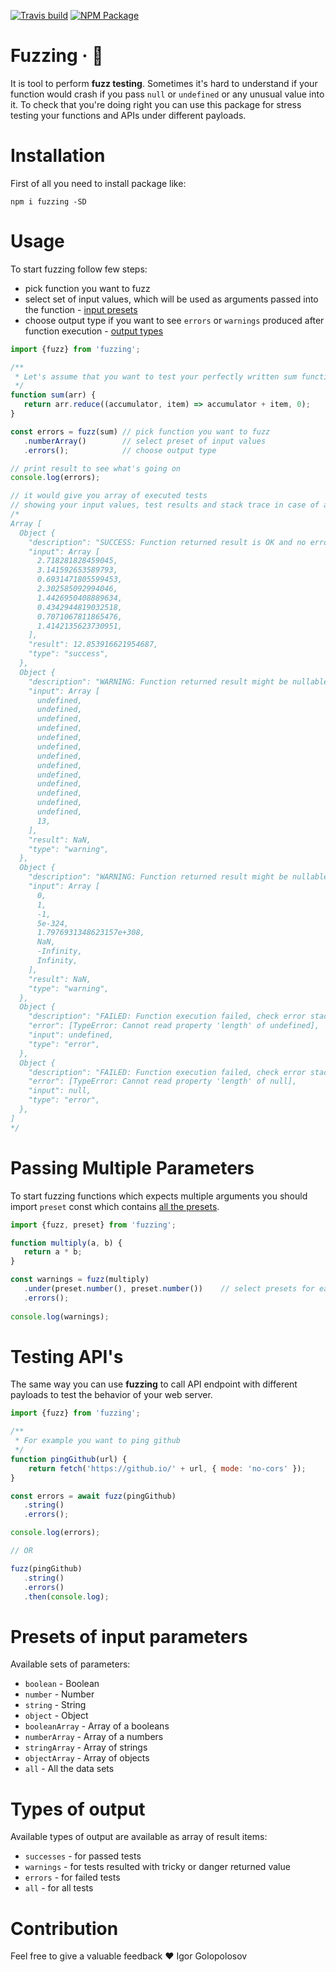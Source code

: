 [![Travis build](https://img.shields.io/travis/usehotkey/fuzzing.svg?style=flat-square)](https://travis-ci.org/usehotkey/fuzzing)
[![NPM Package](https://img.shields.io/npm/v/fuzzing.svg?style=flat-square)](https://www.npmjs.com/package/fuzzing)
# Fuzzing · 🐰
It is tool to perform **fuzz testing**. Sometimes it's hard to understand if your function would crash if you pass `null` or `undefined` or any unusual value into it. To check that you're doing right you can use this package for stress testing your functions and APIs under different payloads.

# Installation

First of all you need to install package like:
```
npm i fuzzing -SD
```

# Usage

To start fuzzing follow few steps:
* pick function you want to fuzz
* select set of input values, which will be used as arguments passed into the function - [input presets](#presets-of-input-parameters)
* choose output type if you want to see `errors` or `warnings` produced after function execution - [output types](#types-of-output)

```js
import {fuzz} from 'fuzzing';

/**
 * Let's assume that you want to test your perfectly written sum function to find some bugs or unexpected behaviours 
 */
function sum(arr) {
   return arr.reduce((accumulator, item) => accumulator + item, 0);
}

const errors = fuzz(sum) // pick function you want to fuzz
   .numberArray()        // select preset of input values
   .errors();            // choose output type

// print result to see what's going on
console.log(errors);

// it would give you array of executed tests
// showing your input values, test results and stack trace in case of any error
/*
Array [
  Object {
    "description": "SUCCESS: Function returned result is OK and no errors happened",
    "input": Array [
      2.718281828459045,
      3.141592653589793,
      0.6931471805599453,
      2.302585092994046,
      1.4426950408889634,
      0.4342944819032518,
      0.7071067811865476,
      1.4142135623730951,
    ],
    "result": 12.853916621954687,
    "type": "success",
  },
  Object {
    "description": "WARNING: Function returned result might be nullable or dangerous in some way",
    "input": Array [
      undefined,
      undefined,
      undefined,
      undefined,
      undefined,
      undefined,
      undefined,
      undefined,
      undefined,
      undefined,
      undefined,
      undefined,
      undefined,
      13,
    ],
    "result": NaN,
    "type": "warning",
  },
  Object {
    "description": "WARNING: Function returned result might be nullable or dangerous in some way",
    "input": Array [
      0,
      1,
      -1,
      5e-324,
      1.7976931348623157e+308,
      NaN,
      -Infinity,
      Infinity,
    ],
    "result": NaN,
    "type": "warning",
  },
  Object {
    "description": "FAILED: Function execution failed, check error stack trace",
    "error": [TypeError: Cannot read property 'length' of undefined],
    "input": undefined,
    "type": "error",
  },
  Object {
    "description": "FAILED: Function execution failed, check error stack trace",
    "error": [TypeError: Cannot read property 'length' of null],
    "input": null,
    "type": "error",
  },
]
*/
```

# Passing Multiple Parameters

To start fuzzing functions which expects multiple arguments you should import `preset` const which contains [all the presets](#presets-of-input-parameters).

```js
import {fuzz, preset} from 'fuzzing';

function multiply(a, b) {
   return a * b;
}

const warnings = fuzz(multiply)
   .under(preset.number(), preset.number())    // select presets for each function argument
   .errors();
   
console.log(warnings);
```

# Testing API's

The same way you can use **fuzzing** to call API endpoint with different payloads to test the behavior of your web server.

```js
import {fuzz} from 'fuzzing';

/**
 * For example you want to ping github
 */
function pingGithub(url) {
    return fetch('https://github.io/' + url, { mode: 'no-cors' });
}

const errors = await fuzz(pingGithub)
   .string()
   .errors();

console.log(errors);

// OR

fuzz(pingGithub)
   .string()
   .errors()
   .then(console.log);
```

# Presets of input parameters

Available sets of parameters:

* `boolean` - Boolean
* `number` - Number
* `string` - String
* `object` - Object
* `booleanArray` - Array of a booleans
* `numberArray` - Array of a numbers
* `stringArray` - Array of strings
* `objectArray` - Array of objects
* `all` - All the data sets

# Types of output

Available types of output are available as array of result items:

* `successes` - for passed tests
* `warnings` - for tests resulted with tricky or danger returned value
* `errors` - for failed tests
* `all` - for all tests

# Contribution
Feel free to give a valuable feedback ❤️ Igor Golopolosov
